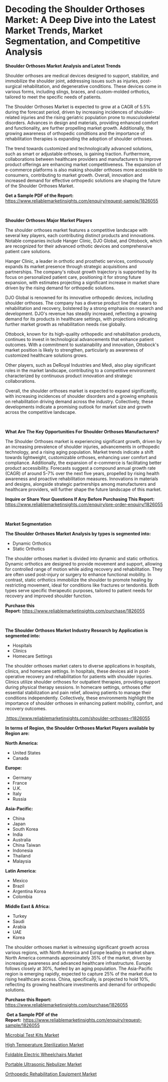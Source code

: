 <p><h1>Decoding the Shoulder Orthoses Market: A Deep Dive into the Latest Market Trends, Market Segmentation, and Competitive Analysis</h1></p><p><strong>Shoulder Orthoses Market Analysis and Latest Trends</strong></p>
<p><p>Shoulder orthoses are medical devices designed to support, stabilize, and immobilize the shoulder joint, addressing issues such as injuries, post-surgical rehabilitation, and degenerative conditions. These devices come in various forms, including slings, braces, and custom-molded orthotics, tailored to meet the specific needs of patients. </p><p>The Shoulder Orthoses Market is expected to grow at a CAGR of 5.5% during the forecast period, driven by increasing incidences of shoulder-related injuries and the rising geriatric population prone to musculoskeletal disorders. Advances in design and materials, providing enhanced comfort and functionality, are further propelling market growth. Additionally, the growing awareness of orthopedic conditions and the importance of rehabilitation therapies is expanding the adoption of shoulder orthoses. </p><p>The trend towards customized and technologically advanced solutions, such as smart or adjustable orthoses, is gaining traction. Furthermore, collaborations between healthcare providers and manufacturers to improve product offerings are enhancing market competitiveness. The expansion of e-commerce platforms is also making shoulder orthoses more accessible to consumers, contributing to market growth. Overall, innovation and increased demand for effective orthopedic solutions are shaping the future of the Shoulder Orthoses Market.</p></p>
<p><strong>Get a Sample PDF of the Report:&nbsp;</strong> <a href="https://www.reliablemarketinsights.com/enquiry/request-sample/1826055?utm_campaign=2182&utm_medium=2&utm_source=Github&utm_content=ia&utm_term=03032025&utm_id=shoulder-orthoses">https://www.reliablemarketinsights.com/enquiry/request-sample/1826055</a></p>
<p>&nbsp;</p>
<p><strong>Shoulder Orthoses Major Market Players</strong></p>
<p><p>The shoulder orthoses market features a competitive landscape with several key players, each contributing distinct products and innovations. Notable companies include Hanger Clinic, DJO Global, and Ottobock, which are recognized for their advanced orthotic devices and comprehensive patient care solutions. </p><p>Hanger Clinic, a leader in orthotic and prosthetic services, continuously expands its market presence through strategic acquisitions and partnerships. The company's robust growth trajectory is supported by its focus on personalized patient care, positioning it for strong future expansion, with estimates projecting a significant increase in market share driven by the rising demand for orthopedic solutions.</p><p>DJO Global is renowned for its innovative orthopedic devices, including shoulder orthoses. The company has a diverse product line that caters to rehabilitation and recovery, bolstered by a strong emphasis on research and development. DJO's revenue has steadily increased, reflecting a growing demand for its products in healthcare settings, with projections indicating further market growth as rehabilitation needs rise globally.</p><p>Ottobock, known for its high-quality orthopedic and rehabilitation products, continues to invest in technological advancements that enhance patient outcomes. With a commitment to sustainability and innovation, Ottobock's market position is likely to strengthen, particularly as awareness of customized healthcare solutions grows.</p><p>Other players, such as DeRoyal Industries and Medi, also play significant roles in the market landscape, contributing to a competitive environment characterized by continuous product innovation and strategic collaborations. </p><p>Overall, the shoulder orthoses market is expected to expand significantly, with increasing incidences of shoulder disorders and a growing emphasis on rehabilitation driving demand across the industry. Collectively, these developments indicate a promising outlook for market size and growth across the competitive landscape.</p></p>
<p>&nbsp;</p>
<p><strong>What Are The Key Opportunities For Shoulder Orthoses Manufacturers?</strong></p>
<p><p>The Shoulder Orthoses market is experiencing significant growth, driven by an increasing prevalence of shoulder injuries, advancements in orthopedic technology, and a rising aging population. Market trends indicate a shift towards lightweight, customizable orthoses, enhancing user comfort and compliance. Additionally, the expansion of e-commerce is facilitating better product accessibility. Forecasts suggest a compound annual growth rate (CAGR) of around 5-7% over the next five years, propelled by rising health awareness and proactive rehabilitation measures. Innovations in materials and designs, alongside strategic partnerships among manufacturers and healthcare providers, will further shape the future landscape of this market.</p></p>
<p><strong>Inquire or Share Your Questions If Any Before Purchasing This Report:</strong> <a href="https://www.reliablemarketinsights.com/enquiry/pre-order-enquiry/1826055?utm_campaign=2182&utm_medium=2&utm_source=Github&utm_content=ia&utm_term=03032025&utm_id=shoulder-orthoses">https://www.reliablemarketinsights.com/enquiry/pre-order-enquiry/1826055</a></p>
<p>&nbsp;</p>
<p><strong>Market Segmentation</strong></p>
<p><strong>The Shoulder Orthoses Market Analysis by types is segmented into:</strong></p>
<p><ul><li>Dynamic Orthotics</li><li>Static Orthotics</li></ul></p>
<p><p>The shoulder orthoses market is divided into dynamic and static orthotics. Dynamic orthotics are designed to provide movement and support, allowing for controlled range of motion while aiding recovery and rehabilitation. They are often used post-injury or surgery to enhance functional mobility. In contrast, static orthotics immobilize the shoulder to promote healing by restricting movement, ideal for conditions like fractures or tendonitis. Both types serve specific therapeutic purposes, tailored to patient needs for recovery and improved shoulder function.</p></p>
<p><strong>Purchase this Report:&nbsp;</strong><a href="https://www.reliablemarketinsights.com/purchase/1826055?utm_campaign=2182&utm_medium=2&utm_source=Github&utm_content=ia&utm_term=03032025&utm_id=shoulder-orthoses">https://www.reliablemarketinsights.com/purchase/1826055</a></p>
<p>&nbsp;</p>
<p><strong>The Shoulder Orthoses Market Industry Research by Application is segmented into:</strong></p>
<p><ul><li>Hospitals</li><li>Clinics</li><li>Homecare Settings</li></ul></p>
<p><p>The shoulder orthoses market caters to diverse applications in hospitals, clinics, and homecare settings. In hospitals, these devices aid in post-operative recovery and rehabilitation for patients with shoulder injuries. Clinics utilize shoulder orthoses for outpatient therapies, providing support during physical therapy sessions. In homecare settings, orthoses offer essential stabilization and pain relief, allowing patients to manage their conditions independently. Collectively, these environments highlight the importance of shoulder orthoses in enhancing patient mobility, comfort, and recovery outcomes.</p></p>
<p><a href="https://www.reliablemarketinsights.com/shoulder-orthoses-r1826055?utm_campaign=2182&utm_medium=2&utm_source=Github&utm_content=ia&utm_term=03032025&utm_id=shoulder-orthoses">&nbsp;https://www.reliablemarketinsights.com/shoulder-orthoses-r1826055</a></p>
<p><strong>In terms of Region, the Shoulder Orthoses Market Players available by Region are:</strong></p>
<p>
    <p> <strong> North America: </strong>
        <ul>
            <li>United States</li>
            <li>Canada</li>
        </ul>
        </p> 
    <p> <strong> Europe: </strong>
        <ul>
            <li>Germany</li>
            <li>France</li>
            <li>U.K.</li>
            <li>Italy</li>
            <li>Russia</li>
        </ul>
        </p> 
    <p> <strong> Asia-Pacific: </strong>
        <ul>
            <li>China</li>
            <li>Japan</li>
            <li>South Korea</li>
            <li>India</li>
            <li>Australia</li>
            <li>China Taiwan</li>
            <li>Indonesia</li>
            <li>Thailand</li>
            <li>Malaysia</li>
        </ul>
        </p> 
    <p> <strong> Latin America: </strong>
        <ul>
            <li>Mexico</li>
            <li>Brazil</li>
            <li>Argentina Korea</li>
            <li>Colombia</li>
        </ul>
        </p> 
    <p> <strong> Middle East & Africa: </strong>
        <ul>
            <li>Turkey</li>
            <li>Saudi</li>
            <li>Arabia</li>
            <li>UAE</li>
            <li>Korea</li>
        </ul>
    </p>
    </p>
<p><p>The shoulder orthoses market is witnessing significant growth across various regions, with North America and Europe leading in market share. North America commands approximately 35% of the market, driven by increasing awareness and advanced healthcare infrastructure. Europe follows closely at 30%, fueled by an aging population. The Asia-Pacific region is emerging rapidly, expected to capture 25% of the market due to rising healthcare access. China, specifically, is projected to hold 10%, reflecting its growing healthcare investments and demand for orthopedic solutions.</p></p>
<p><strong>Purchase this Report: </strong><a href="https://www.reliablemarketinsights.com/purchase/1826055?utm_campaign=2182&utm_medium=2&utm_source=Github&utm_content=ia&utm_term=03032025&utm_id=shoulder-orthoses">https://www.reliablemarketinsights.com/purchase/1826055</a></p>
<p>&nbsp;<strong>Get a Sample PDF of the Report:&nbsp;&nbsp;</strong><a href="https://www.reliablemarketinsights.com/enquiry/request-sample/1826055?utm_campaign=2182&utm_medium=2&utm_source=Github&utm_content=ia&utm_term=03032025&utm_id=shoulder-orthoses">https://www.reliablemarketinsights.com/enquiry/request-sample/1826055</a></p>
<p><strong></strong></p>
<p><p><a href="https://github.com/hadshpinay/Market-Research-Report-List-1/blob/main/microbial-test-kits-market.md?utm_campaign=2182&utm_medium=2&utm_source=Github&utm_content=ia&utm_term=03032025&utm_id=shoulder-orthoses">Microbial Test Kits Market</a></p><p><a href="https://github.com/palenjeppecd/Market-Research-Report-List-1/blob/main/high-temperature-sterilization-market.md?utm_campaign=2182&utm_medium=2&utm_source=Github&utm_content=ia&utm_term=03032025&utm_id=shoulder-orthoses">High Temperature Sterilization Market</a></p><p><a href="https://github.com/danzopachllq/Market-Research-Report-List-1/blob/main/foldable-electric-wheelchairs-market.md?utm_campaign=2182&utm_medium=2&utm_source=Github&utm_content=ia&utm_term=03032025&utm_id=shoulder-orthoses">Foldable Electric Wheelchairs Market</a></p><p><a href="https://github.com/fendtdjunawo/Market-Research-Report-List-1/blob/main/portable-ultrasonic-nebulizer-market.md?utm_campaign=2182&utm_medium=2&utm_source=Github&utm_content=ia&utm_term=03032025&utm_id=shoulder-orthoses">Portable Ultrasonic Nebulizer Market</a></p><p><a href="https://github.com/kovasovitzzg/Market-Research-Report-List-1/blob/main/orthopedic-rehabilitation-equipment-market.md?utm_campaign=2182&utm_medium=2&utm_source=Github&utm_content=ia&utm_term=03032025&utm_id=shoulder-orthoses">Orthopedic Rehabilitation Equipment Market</a></p></p>